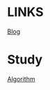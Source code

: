 # LINKS
[Blog](https://kukurubbing.tistory.com)

# Study  
  
[Algorithm](https://github.com/mangji12/algorithm/blob/main/README.md)
  

